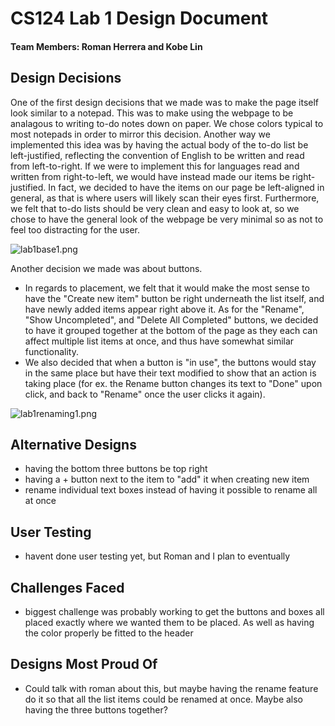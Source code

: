 
# CS124 Lab 1 Design Document
#### Team Members: Roman Herrera and Kobe Lin


## Design Decisions
One of the first design decisions that we made was to make the page itself look similar to a notepad. This was to make using the webpage to be analagous to writing to-do notes down on paper. We chose colors typical to most notepads in order to mirror this decision. Another way we implemented this idea was by having the actual body of the to-do list be left-justified, reflecting the convention of English to be written and read from left-to-right. If we were to implement this for languages read and written from right-to-left, we would have instead made our items be right-justified. In fact, we decided to have the items on our page be left-aligned in general, as that is where users will likely scan their eyes first. Furthermore, we felt that to-do lists should be very clean and easy to look at, so we chose to have the general look of the webpage be very minimal so as not to feel too distracting for the user. 

![lab1base1.png](https://www.dropbox.com/s/86qqvf1ja9krs9u/lab1base1.png?dl=0&raw=1)

Another decision we made was about buttons. 
- In regards to placement, we felt that it would make the most sense to have the "Create new item" button be right underneath the list itself, and have newly added items appear right above it. As for the "Rename", "Show Uncompleted", and "Delete All Completed" buttons, we decided to have it grouped together at the bottom of the page as they each can affect multiple list items at once, and thus have somewhat similar functionality. 
- We also decided that when a button is "in use", the buttons would stay in the same place but have their text modified to show that an action is taking place (for ex. the Rename button changes its text to "Done" upon click, and back to "Rename" once the user clicks it again).

![lab1renaming1.png](https://www.dropbox.com/s/pc7jkufqhezqvkk/lab1renaming1.png?dl=0&raw=1)


## Alternative Designs

- having the bottom three buttons be top right 
- having a + button next to the item to "add" it when creating new item 
- rename individual text boxes instead of having it possible to rename all at once

## User Testing

- havent done user testing yet, but Roman and I plan to eventually

## Challenges Faced

- biggest challenge was probably working to get the buttons and boxes all placed exactly where we wanted them to be placed. As well as having the color properly be fitted to the header

## Designs Most Proud Of

- Could talk with roman about this, but maybe having the rename feature do it so that all the list items could be renamed at once. Maybe also having the three buttons together?

